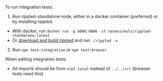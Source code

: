 To run integration tests:
1. Run rippled-standalone node, either in a docker container (preferred) or by installing rippled.
  * With docker, run `docker run -p 6006:6006 -it natenichols/rippled-standalone:latest`
  * Or [download and build rippled](https://xrpl.org/install-rippled.html) and run `./rippled -a`
2. Run `npm test:integration` or `npm test:browser`

When editing integration tests:
* All imports should be from `xrpl-local` instead of `../../src` (browser tests need this)
